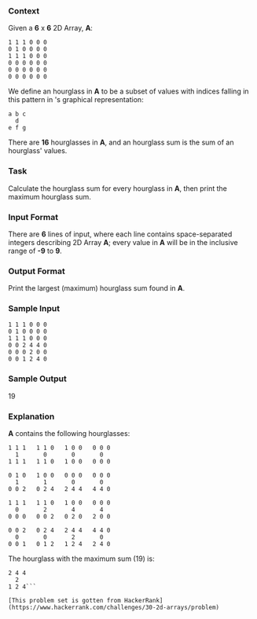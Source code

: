### Context
Given a **6** x **6** 2D Array, **A**:
```
1 1 1 0 0 0
0 1 0 0 0 0
1 1 1 0 0 0
0 0 0 0 0 0
0 0 0 0 0 0
0 0 0 0 0 0
```

We define an hourglass in **A** to be a subset of values with indices falling in this pattern in 's graphical representation:
```
a b c
  d
e f g
```

There are **16** hourglasses in **A**, and an hourglass sum is the sum of an hourglass' values.

### Task
Calculate the hourglass sum for every hourglass in **A**, then print the maximum hourglass sum.

### Input Format
There are **6** lines of input, where each line contains  space-separated integers describing 2D Array **A**; every value in **A** will be in the inclusive range of **-9** to **9**.

### Output Format
Print the largest (maximum) hourglass sum found in **A**.

### Sample Input
```
1 1 1 0 0 0
0 1 0 0 0 0
1 1 1 0 0 0
0 0 2 4 4 0
0 0 0 2 0 0
0 0 1 2 4 0
```

### Sample Output
19

### Explanation
**A** contains the following hourglasses:
```
1 1 1   1 1 0   1 0 0   0 0 0
  1       0       0       0
1 1 1   1 1 0   1 0 0   0 0 0

0 1 0   1 0 0   0 0 0   0 0 0
  1       1       0       0
0 0 2   0 2 4   2 4 4   4 4 0

1 1 1   1 1 0   1 0 0   0 0 0
  0       2       4       4
0 0 0   0 0 2   0 2 0   2 0 0

0 0 2   0 2 4   2 4 4   4 4 0
  0       0       2       0
0 0 1   0 1 2   1 2 4   2 4 0
```

The hourglass with the maximum sum (19) is:
```
2 4 4
  2
1 2 4```

[This problem set is gotten from HackerRank](https://www.hackerrank.com/challenges/30-2d-arrays/problem)